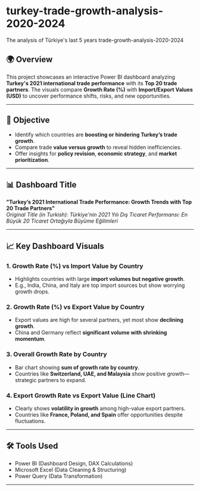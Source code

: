 # turkey-trade-growth-analysis-2020-2024
The analysis of Türkiye's last 5 years trade-growth-analysis-2020-2024

## 🌍 Overview

This project showcases an interactive Power BI dashboard analyzing **Turkey's 2021 international trade performance** with its **Top 20 trade partners**. The visuals compare **Growth Rate (%)** with **Import/Export Values (USD)** to uncover performance shifts, risks, and new opportunities.

---

## 🎯 Objective

- Identify which countries are **boosting or hindering Turkey’s trade growth**.
- Compare trade **value versus growth** to reveal hidden inefficiencies.
- Offer insights for **policy revision**, **economic strategy**, and **market prioritization**.

---

## 📊 Dashboard Title

**"Turkey’s 2021 International Trade Performance: Growth Trends with Top 20 Trade Partners"**  
*Original Title (in Turkish): Türkiye'nin 2021 Yılı Dış Ticaret Performansı: En Büyük 20 Ticaret Ortağıyla Büyüme Eğilimleri*

---

## 📈 Key Dashboard Visuals

### 1. **Growth Rate (%) vs Import Value by Country**
- Highlights countries with large **import volumes but negative growth**.
- E.g., India, China, and Italy are top import sources but show worrying growth drops.

### 2. **Growth Rate (%) vs Export Value by Country**
- Export values are high for several partners, yet most show **declining growth**.
- China and Germany reflect **significant volume with shrinking momentum**.

### 3. **Overall Growth Rate by Country**
- Bar chart showing **sum of growth rate by country**.
- Countries like **Switzerland, UAE, and Malaysia** show positive growth—strategic partners to expand.

### 4. **Export Growth Rate vs Export Value (Line Chart)**
- Clearly shows **volatility in growth** among high-value export partners.
- Countries like **France, Poland, and Spain** offer opportunities despite fluctuations.

---

## 🛠 Tools Used

- Power BI (Dashboard Design, DAX Calculations)
- Microsoft Excel (Data Cleaning & Structuring)
- Power Query (Data Transformation)

---


